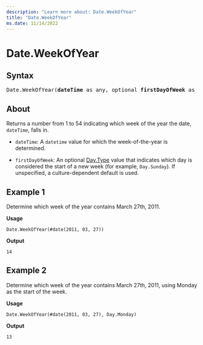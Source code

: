 ```yaml
---
description: "Learn more about: Date.WeekOfYear"
title: "Date.WeekOfYear"
ms.date: 11/14/2022
---
```

# Date.WeekOfYear

## Syntax

<pre>
Date.WeekOfYear(<b>dateTime</b> as any, optional <b>firstDayOfWeek</b> as nullable number) as nullable number
</pre>

## About

Returns a number from 1 to 54 indicating which week of the year the date, `dateTime`, falls in.

- `dateTime`: A `datetime` value for which the week-of-the-year is determined.

- `firstDayOfWeek`: An optional [Day.Type](day-type.md) value that indicates which day is considered the start of a new week (for example, `Day.Sunday`). If unspecified, a culture-dependent default is used.

## Example 1

Determine which week of the year contains March 27th, 2011.

**Usage**

```powerquery-m
Date.WeekOfYear(#date(2011, 03, 27))
```

**Output**

`14`

## Example 2

Determine which week of the year contains March 27th, 2011, using Monday as the start of the week.

**Usage**

```powerquery-m
Date.WeekOfYear(#date(2011, 03, 27), Day.Monday)
```

**Output**

`13`
